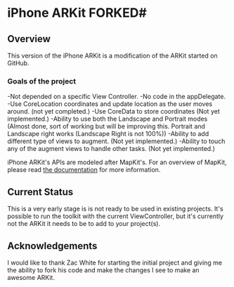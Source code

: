 # iPhone ARKit  FORKED#

## Overview ##

This version of the iPhone ARKit is a modification of the ARKit started on GitHub.  

### Goals of the project ###
-Not depended on a specific View Controller.
-No code in the appDelegate.
-Use CoreLocation coordinates and update location as the user moves around. (not yet completed.) 
-Use CoreData to store coordinates (Not yet implemented.)
-Ability to use both the Landscape and Portrait modes (Almost done, sort of working but will be improving this. Portrait and Landscape right works (Landscape Right is not 100%))
-Ability to add different type of views to augment. (Not yet implemented.)
-Ability to touch any of the augment views to handle other tasks. (Not yet implemented.)



iPhone ARKit's APIs are modeled after MapKit's. For an overview of MapKit, please read [the documentation](http://developer.apple.com/iphone/library/documentation/MapKit/Reference/MapKit_Framework_Reference/index.html) for more information.

## Current Status ##

This is a very early stage is is not ready to be used in existing projects. 
It's possible to run the toolkit with the current ViewController, but it's currently not the ARKit it needs to be to add to your project(s).

## Acknowledgements ##
I would like to thank Zac White for starting the initial project and giving me the ability to fork his code and make the changes I see to make an awesome ARKit.

